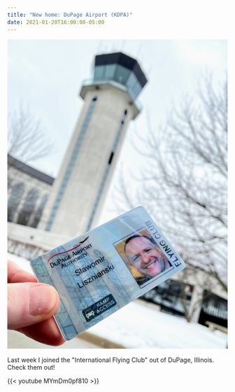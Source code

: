 ```yaml
---
title: "New home: DuPage Airport (KDPA)"
date: 2021-01-20T16:00:00-05:00
---
```

![New home airport](IMG_3071.jpg)

Last week I joined the "International Flying Club" out of DuPage, Illinois. Check them out!

{{< youtube MYmDm0pf810 >}}